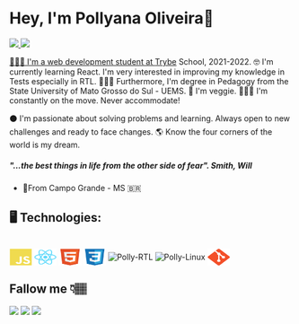 # Hey, I'm Pollyana Oliveira👋

 <div>
<a href="https://github.com/PollyanaOliveira">
<img height="180em" src="https://github-readme-stats.vercel.app/api?username=PollyanaOliveira&show_icons=true&theme=dracula&include_all_commits=true&count_private=true"/>
<img height="180em" src="https://github-readme-stats.vercel.app/api/top-langs/?username=PollyanaOliveira&layout=compact&langs_count=16&theme=dracula"/>
</div>

👩🏽‍🏫 I'm a web development student at [Trybe](https://www.betrybe.com/?utm_source=trybe.com.br) School, 2021-2022.
🤓 I'm currently learning React. I'm very interested in improving my knowledge in Tests especially in RTL.
👩🏽‍🎓 Furthermore, I'm degree in Pedagogy from the State University of Mato Grosso do Sul - UEMS.
🥦 I'm veggie.
🏃🏽‍♀️ I'm constantly on the move. Never accommodate!

⚫️ I'm passionate about solving problems and learning. Always open to new challenges and ready to face changes.
🌎 Know the four corners of the world is my dream.

##### "...the best things in life from the other side of fear". Smith, Will

 - 📍From Campo Grande - MS 🇧🇷

## 🖥️ Technologies:

<div style="display: inline_block"><br>
  <img align="center" alt="Polly-Js" height="30" width="40" src="https://raw.githubusercontent.com/devicons/devicon/master/icons/javascript/javascript-plain.svg">
  <img align="center" alt="Polly-React" height="30" width="40" src="https://raw.githubusercontent.com/devicons/devicon/master/icons/react/react-original.svg">
  <img align="center" alt="Polly-HTML" height="30" width="40" src="https://raw.githubusercontent.com/devicons/devicon/master/icons/html5/html5-original.svg">
  <img align="center" alt="Polly-CSS" height="30" width="40" src="https://raw.githubusercontent.com/devicons/devicon/master/icons/css3/css3-original.svg">
    <img align="center" alt="Polly-RTL" height="30" width="40" src="https://testing-library.com/img/octopus-128x128.png">
 <img align="center" alt="Polly-Linux" height="30" width="40" src="https://upload.wikimedia.org/wikipedia/commons/thumb/3/35/Tux.svg/1200px-Tux.svg.png">
  <img align="center" alt="Polly-Branch" height="30" width="40" src="https://raw.githubusercontent.com/devicons/devicon/master/icons/git/git-original.svg">
 

</div>
 
 ## Fallow me 👇🏽
 
<div> 
<a href="https://instagram.com/oliveira_pollyana" target="_blank"><img src="https://img.shields.io/badge/-Instagram-%23E4405F?style=for-the-badge&logo=instagram&logoColor=white" target="_blank"></a>
<a href = "mailto:pollyana.deoliveir@gmail.com"><img src="https://img.shields.io/badge/-Gmail-%23333?style=for-the-badge&logo=gmail&logoColor=white" target="_blank"></a>
  <a href="https://www.linkedin.com/in/oliveirapollyana/" target="_blank"><img src="https://img.shields.io/badge/-LinkedIn-%230077B5?style=for-the-badge&logo=linkedin&logoColor=white" target="_blank"></a> 
 </div>
